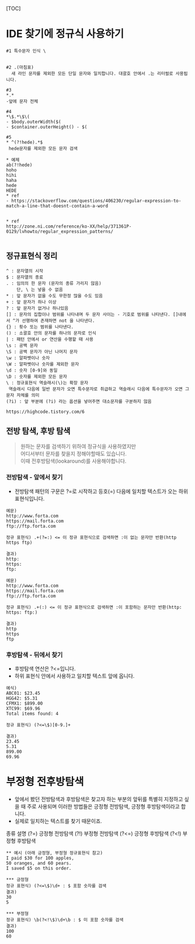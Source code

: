 [TOC]



# IDE 찾기에 정규식 사용하기 

```
#1 특수문자 인식 \


#2 .(마침표)
  새 라인 문자를 제외한 모든 단일 문자와 일치합니다. 대괄호 안에서 .는 리터럴로 사용됩니다.

#3
*.*
-앞에 문자 전체 

#4
*\$.*\$\(
- $body.outerWidth($(
- $container.outerHeight() - $(

#5
* ^(?!hede).*$
 hede문자를 제외한 모든 문자 검색

* 예제
ab(?!hede)
hoho
hihi
haha
hede
HEDE
* ref 
- https://stackoverflow.com/questions/406230/regular-expression-to-match-a-line-that-doesnt-contain-a-word


* ref
http://zone.ni.com/reference/ko-XX/help/371361P-0129/lvhowto/regular_expression_patterns/


```





## 정규표현식 정리 
```
^ : 문자열의 시작
$ : 문자열의 종료
. : 임의의 한 문자 (문자의 종류 가리지 않음) 
    단, \ 는 넣을 수 없음
* : 앞 문자가 없을 수도 무한정 많을 수도 있음
+ : 앞 문자가 하나 이상
? : 앞 문자가 없거나 하나있음
[] : 문자의 집합이나 범위를 나타내며 두 문자 사이는 - 기호로 범위를 나타낸다. []내에서 ^가 선행하여 존재하면 not 을 나타낸다.
{} : 횟수 또는 범위를 나타낸다.
() : 소괄호 안의 문자를 하나의 문자로 인식 
| : 패턴 안에서 or 연산을 수행할 때 사용
\s : 공백 문자
\S : 공백 문자가 아닌 나머지 문자
\w : 알파벳이나 숫자
\W : 알파벳이나 숫자를 제외한 문자
\d : 숫자 [0-9]와 동일
\D : 숫자를 제외한 모든 문자
\ : 정규표현식 역슬래시(\)는 확장 문자
 역슬래시 다음에 일반 문자가 오면 특수문자로 취급하고 역슬래시 다음에 특수문자가 오면 그 문자 자체를 의미
(?i) : 앞 부분에 (?i) 라는 옵션을 넣어주면 대소문자를 구분하지 않음

https://highcode.tistory.com/6
```


## 전방 탐색, 후방 탐색

> 원하는 문자를 검색하기 위하여 정규식을 사용하였지만   
어디서부터 문자를 찾을지 정해야할때도 있습니다.   
이때 전후방탐색(lookaround)를 사용해야합니다.  


### 전방탐색 - 앞에서 찾기
* 전방탐색 패턴의 구문은 ?=로 시작하고 등호(=) 다음에 일치할 텍스트가 오는 하위 표현식입니다.
```
예문)
http://www.forta.com
https://mail.forta.com
ftp://ftp.forta.com

정규 표현식) .+(?=:) <= 이 정규 표현식으로 검색하면 :이 없는 문자만 반환(http https ftp)

결과)
http:
https:
ftp:
```


```
예문)
http://www.forta.com
https://mail.forta.com
ftp://ftp.forta.com

정규 표현식) .+(:) <= 이 정규 표현식으로 검색하면 :이 포함하는 문자만 반환(http: https: ftp:)

결과)
http
https
ftp
```

### 후방탐색 - 뒤에서 찾기
* 후방탐색 연산은 ?<=입니다.
* 하위 표현식 안에서 사용하고 일치할 텍스트 앞에 옵니다.

```
예식)
ABC01: $23.45
HGG42: $5.31
CFMX1: $899.00
XTC99: $69.96
Total items found: 4

정규 표현식) (?<=\$)[0-9.]+

결과)
23.45
5.31
899.00
69.96
```




# 부정형 전후방탐색
* 앞에서 봤던 전방탐색과 후방탐색은 찾고자 하는 부분의 앞뒤를 특별히 지정하고 싶을 때 주로 사용되며 이러한 방법들은 긍정형 전방탐색, 긍정형 후방탐색이라고 합니다.   
* 실제로 일치하는 텍스트를 찾기 때문이죠.


종류	설명
(?=)	긍정형 전방탐색
(?!)	부정형 전방탐색
(?<=)	긍정형 후방탐색
(?<!)	부정형 후방탐색



```
** 예시 (아래 긍정형, 부정형 정규표현식 참고)
I paid $30 for 100 apples,
50 oranges, and 60 pears.
I saved $5 on this order.

*** 긍정형
정규 표현식) (?<=\$)\d+ : $ 포함 숫자를 검색
결과)
30
5

*** 부정형
정규 표현식) \b(?<!\$)\d+\b : $ 미 포함 숫자를 검색
결과)
100
60

```

